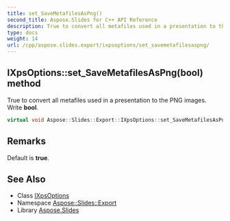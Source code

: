 ```yaml
---
title: set_SaveMetafilesAsPng()
second_title: Aspose.Slides for C++ API Reference
description: True to convert all metafiles used in a presentation to the PNG images. Write bool.
type: docs
weight: 14
url: /cpp/aspose.slides.export/ixpsoptions/set_savemetafilesaspng/
---
```

## IXpsOptions::set_SaveMetafilesAsPng(bool) method


True to convert all metafiles used in a presentation to the PNG images. Write **bool**.

```cpp
virtual void Aspose::Slides::Export::IXpsOptions::set_SaveMetafilesAsPng(bool value)=0
```

## Remarks


Default is **true**. 
## See Also

* Class [IXpsOptions](./)
* Namespace [Aspose::Slides::Export](../)
* Library [Aspose.Slides](../../)